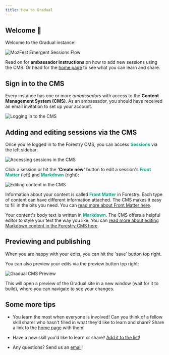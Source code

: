 ```yaml
---
title: How to Gradual
---
```


## Welcome 👋

Welcome to the <content-text :text='communityName'></content-text> Gradual instance!

![MozFest Emergent Sessions Flow](uploads/emergent-sessions-flow.png "How to turn an idea into an Emergent Session")

Read on for **ambassador instructions** on how to add new sessions using the CMS. Or head for the [home page](/) to see what you can learn and share.

## Sign in to the CMS

Every instance has one or more _ambassadors_ with access to the **Content Management System (CMS)**. As an ambassador, you should have received an email invitation to set up your account.

<p class="my-8">
  <info-bar :info-bar-object='{"icon":"📝","text":"You can reach the CMS via:","link":{"text":adminURL.replace("https://", ""),"href":adminURL}}'></info-bar>
</p>

![Logging in to the CMS](https://www.gradu.al/img/gradual-cms-login.png "Log in to the CMS")

## Adding and editing sessions via the CMS

Once you're logged in to the Forestry CMS, you can access <span style="color: #00ae86;">**Sessions**</span> via the left sidebar:

![Accessing sessions in the CMS](https://www.gradu.al/img/gradual-cms-sessions.png "Access sessions via the left sidebar")

Click a session or hit the **'Create new'** button to edit a session's <span style="color: #00ae86;">**Front Matter**</span> (left) and <span style="color: #00ae86;">**Markdown**</span> (right):

![Editing content in the CMS](https://www.gradu.al/img/gradual-cms-edit.png "Edit your session in the CMS")

Information about your content is called <span style="color: #00ae86;">**Front Matter**</span> in Forestry. Each type of content can have different information attached. The CMS makes it easy to fill in the bits you need. You can [read more about Front Matter here](https://forestry.io/docs/editing/front-matter/).

Your content's body text is written in <span style="color: #00ae86;">**Markdown**</span>. The CMS offers a helpful editor to style your text the way you like. You can [read more about editing Markdown content in the Forestry CMS here](https://forestry.io/docs/editing/front-matter/).

## Previewing and publishing

When you are happy with your edits, you can hit the 'save' button top right.

You can also preview your edits via the preview button top right:

![Gradual CMS Preview](https://www.gradu.al/img/gradual-cms-preview.png "Preview your edits")

This will open a preview of the Gradual site in a new window (wait for it to build), where you can navigate to see your changes.

## Some more tips

- You learn the most when everyone is involved! Can you think of a fellow skill sharer who hasn't filled in what they'd like to learn and share? Share a link to the [home page](/) with them!

- Have a new skill you'd like to learn or share? [Add it to the list](/join)!

- Any questions? Send us an [email](mailto:philo@gradu.al)!
